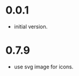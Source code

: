 
0.0.1
==================
  - initial version.

0.7.9
==================
  - use svg image for icons.